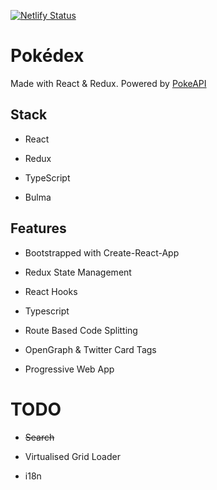 [![Netlify Status](https://api.netlify.com/api/v1/badges/d99208be-836f-413a-a9da-d508646ed273/deploy-status)](https://app.netlify.com/sites/react-pokedex/deploys)

# Pokédex
Made with React & Redux. Powered by [PokeAPI](https://pokeapi.co)

## Stack

- React
  
- Redux
  
- TypeScript
  
- Bulma

## Features

- Bootstrapped with Create-React-App
  
- Redux State Management
  
- React Hooks
  
- Typescript
  
- Route Based Code Splitting
  
- OpenGraph & Twitter Card Tags
  
- Progressive Web App

# TODO

- ~~Search~~
  
- Virtualised Grid Loader
  
- i18n
